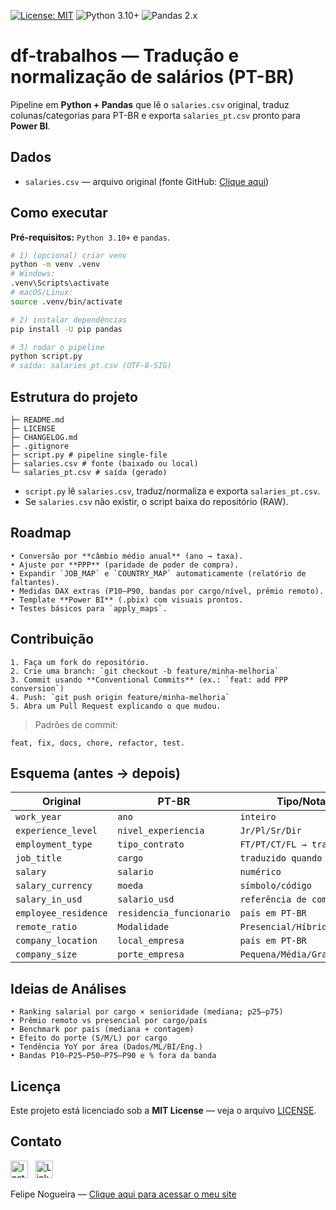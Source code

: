 <p>
  <a href="LICENSE"><img alt="License: MIT" src="https://img.shields.io/badge/License-MIT-green.svg"></a>
  <img alt="Python 3.10+" src="https://img.shields.io/badge/Python-3.10%2B-blue.svg">
  <img alt="Pandas 2.x" src="https://img.shields.io/badge/Pandas-2.x-006d5b.svg">
</p>


# df-trabalhos — Tradução e normalização de salários (PT-BR)

Pipeline em **Python + Pandas** que lê o `salaries.csv` original, traduz colunas/categorias para PT-BR e exporta `salaries_pt.csv` pronto para **Power BI**.

## Dados
- `salaries.csv` — arquivo original (fonte GitHub: [Clique aqui](https://raw.githubusercontent.com/FelipeBNogueira/df-trabalhos/main/salaries.csv))

## Como executar

**Pré-requisitos:** `Python 3.10+` e `pandas`.

```bash
# 1) (opcional) criar venv
python -m venv .venv
# Windows:
.venv\Scripts\activate
# macOS/Linux:
source .venv/bin/activate

# 2) instalar dependências
pip install -U pip pandas

# 3) rodar o pipeline
python script.py
# saída: salaries_pt.csv (UTF-8-SIG)

```
## Estrutura do projeto
```df-trabalhos/
├─ README.md
├─ LICENSE
├─ CHANGELOG.md
├─ .gitignore
├─ script.py # pipeline single-file
├─ salaries.csv # fonte (baixado ou local)
└─ salaries_pt.csv # saída (gerado)
```
- `script.py` lê `salaries.csv`, traduz/normaliza e exporta `salaries_pt.csv`.
- Se `salaries.csv` não existir, o script baixa do repositório (RAW).

 ## Roadmap
```
• Conversão por **câmbio médio anual** (ano → taxa).
• Ajuste por **PPP** (paridade de poder de compra).
• Expandir `JOB_MAP` e `COUNTRY_MAP` automaticamente (relatório de faltantes).
• Medidas DAX extras (P10–P90, bandas por cargo/nível, prêmio remoto).
• Template **Power BI** (.pbix) com visuais prontos.
• Testes básicos para `apply_maps`.
```
## Contribuição
```
1. Faça um fork do repositório.
2. Crie uma branch: `git checkout -b feature/minha-melhoria`
3. Commit usando **Conventional Commits** (ex.: `feat: add PPP conversion`)
4. Push: `git push origin feature/minha-melhoria`
5. Abra um Pull Request explicando o que mudou.
```
> Padrões de commit: 
```
feat, fix, docs, chore, refactor, test.
```
## Esquema (antes → depois)
| Original             | PT-BR                    | Tipo/Notas                   |
| -------------------- | ------------------------ | ---------------------------- |
| `work_year`          | `ano`                    | `inteiro`                      |
| `experience_level`   | `nivel_experiencia`      | `Jr/Pl/Sr/Dir`                 |
| `employment_type`    | `tipo_contrato`          | `FT/PT/CT/FL → traduzido`      |
| `job_title`          | `cargo`                  | `traduzido quando possível`    |
| `salary`             | `salario`                | `numérico`                     |
| `salary_currency`    | `moeda`                  | `símbolo/código`               |
| `salary_in_usd`      | `salario_usd`            | `referência de comparação`     |
| `employee_residence` | `residencia_funcionario` | `país em PT-BR`                |
| `remote_ratio`       | `Modalidade`             | `Presencial/Híbrido/Remoto`    |
| `company_location`   | `local_empresa`          | `país em PT-BR`                |
| `company_size`       | `porte_empresa`          | `Pequena/Média/Grande`         |


## Ideias de Análises
```
• Ranking salarial por cargo × senioridade (mediana; p25–p75)
• Prêmio remoto vs presencial por cargo/país
• Benchmark por país (mediana + contagem)
• Efeito do porte (S/M/L) por cargo
• Tendência YoY por área (Dados/ML/BI/Eng.)
• Bandas P10–P25–P50–P75–P90 e % fora da banda
```
## Licença
Este projeto está licenciado sob a **MIT License** — veja o arquivo [LICENSE](LICENSE).

## Contato
[<img src="https://cdn.simpleicons.org/instagram/E4405F" alt="Instagram" width="28" height="28">](https://www.instagram.com/felipebnogueira/)
&nbsp;
[<img src="https://upload.wikimedia.org/wikipedia/commons/thumb/c/ca/LinkedIn_logo_initials.png/128px-LinkedIn_logo_initials.png" alt="LinkedIn" width="28" height="28">](https://www.linkedin.com/in/cfbn-adm/)

Felipe Nogueira — [Clique aqui para acessar o meu site](https://potionsolutions.com)





